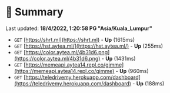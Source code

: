 # 📖 Summary
Last updated: **18/4/2022, 1:20:58 PG "Asia/Kuala_Lumpur"**

- `GET` [https://shrt.ml](https://shrt.ml) - **Up** (1615ms)
- `GET` [https://hst.aytea.ml/](https://hst.aytea.ml/) - **Up** (255ms)
- `GET` [https://color.aytea.ml/4b31d6.png](https://color.aytea.ml/4b31d6.png) - **Up** (1431ms)
- `GET` [https://memeapi.aytea14.repl.co/gimme](https://memeapi.aytea14.repl.co/gimme) - **Up** (960ms)
- `GET` [https://teledrivemy.herokuapp.com/dashboard](https://teledrivemy.herokuapp.com/dashboard) - **Up** (188ms)
